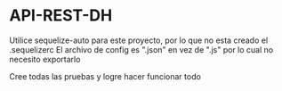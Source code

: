 # API-REST-DH

Utilice sequelize-auto para este proyecto, por lo que no esta creado el .sequelizerc 
El archivo de config es ".json" en vez de ".js" por lo cual no necesito exportarlo

Cree todas las pruebas y logre hacer funcionar todo
